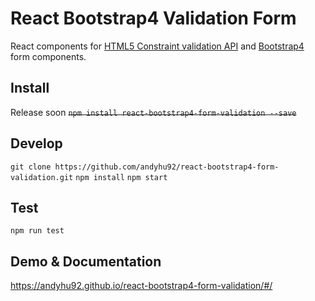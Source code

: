 # React Bootstrap4 Validation Form

React components for [HTML5 Constraint validation API](https://developer.mozilla.org/en-US/docs/Web/Guide/HTML/HTML5/Constraint_validation]) and [Bootstrap4](http://getbootstrap.com/) form components.

## Install

Release soon
~~`npm install react-bootstrap4-form-validation --save`~~

## Develop

`git clone https://github.com/andyhu92/react-bootstrap4-form-validation.git`
`npm install`
`npm start`

## Test

`npm run test`

## Demo & Documentation

https://andyhu92.github.io/react-bootstrap4-form-validation/#/
